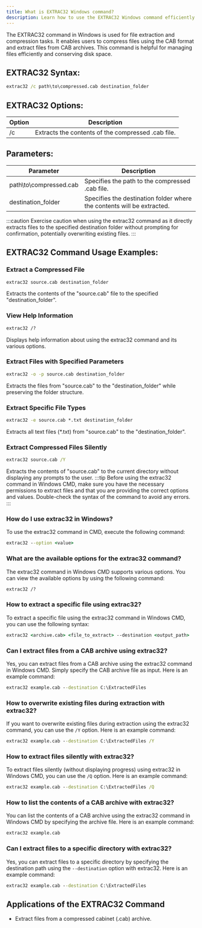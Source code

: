 ```yaml
---
title: What is EXTRAC32 Windows command?
description: Learn how to use the EXTRAC32 Windows command efficiently for file extraction and compression tasks.
---
```


The EXTRAC32 command in Windows is used for file extraction and compression tasks. It enables users to compress files using the CAB format and extract files from CAB archives. This command is helpful for managing files efficiently and conserving disk space.

## EXTRAC32 Syntax:
```cmd
extrac32 /c path\to\compressed.cab destination_folder
```
## EXTRAC32 Options:
| Option | Description                  |
|--------|------------------------------|
| /c     | Extracts the contents of the compressed .cab file. |

## Parameters:
| Parameter        | Description                               |
|------------------|-------------------------------------------|
| path\to\compressed.cab | Specifies the path to the compressed .cab file. |
| destination_folder     | Specifies the destination folder where the contents will be extracted. |
   
:::caution
Exercise caution when using the extrac32 command as it directly extracts files to the specified destination folder without prompting for confirmation, potentially overwriting existing files.
:::
## EXTRAC32 Command Usage Examples:
### Extract a Compressed File
```cmd
extrac32 source.cab destination_folder
```
Extracts the contents of the "source.cab" file to the specified "destination_folder".

### View Help Information
```cmd
extrac32 /?
```
Displays help information about using the extrac32 command and its various options.

### Extract Files with Specified Parameters
```cmd
extrac32 -o -p source.cab destination_folder
```
Extracts the files from "source.cab" to the "destination_folder" while preserving the folder structure.

### Extract Specific File Types
```cmd
extrac32 -e source.cab *.txt destination_folder
```
Extracts all text files (*.txt) from "source.cab" to the "destination_folder".

### Extract Compressed Files Silently
```cmd
extrac32 source.cab /Y
```
Extracts the contents of "source.cab" to the current directory without displaying any prompts to the user.
:::tip
Before using the extrac32 command in Windows CMD, make sure you have the necessary permissions to extract files and that you are providing the correct options and values. Double-check the syntax of the command to avoid any errors.
:::

### How do I use extrac32 in Windows?
To use the extrac32 command in CMD, execute the following command:
```cmd
extrac32 --option <value>
```

### What are the available options for the extrac32 command?
The extrac32 command in Windows CMD supports various options. You can view the available options by using the following command:
```cmd
extrac32 /?
```

### How to extract a specific file using extrac32?
To extract a specific file using the extrac32 command in Windows CMD, you can use the following syntax:
```cmd
extrac32 <archive.cab> <file_to_extract> --destination <output_path>
```

### Can I extract files from a CAB archive using extrac32?
Yes, you can extract files from a CAB archive using the extrac32 command in Windows CMD. Simply specify the CAB archive file as input. Here is an example command:
```cmd
extrac32 example.cab --destination C:\ExtractedFiles
```

### How to overwrite existing files during extraction with extrac32?
If you want to overwrite existing files during extraction using the extrac32 command, you can use the `/Y` option. Here is an example command:
```cmd
extrac32 example.cab --destination C:\ExtractedFiles /Y
```

### How to extract files silently with extrac32?
To extract files silently (without displaying progress) using extrac32 in Windows CMD, you can use the `/Q` option. Here is an example command:
```cmd
extrac32 example.cab --destination C:\ExtractedFiles /Q
```

### How to list the contents of a CAB archive with extrac32?
You can list the contents of a CAB archive using the extrac32 command in Windows CMD by specifying the archive file. Here is an example command:
```cmd
extrac32 example.cab
```

### Can I extract files to a specific directory with extrac32?
Yes, you can extract files to a specific directory by specifying the destination path using the `--destination` option with extrac32. Here is an example command:
```cmd
extrac32 example.cab --destination C:\ExtractedFiles
```

## Applications of the EXTRAC32 Command

- Extract files from a compressed cabinet (.cab) archive.